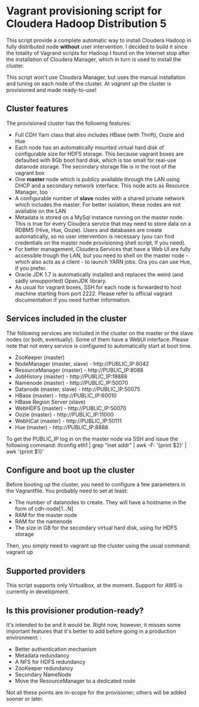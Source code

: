 Vagrant provisioning script for Cloudera Hadoop Distribution 5
==============================================================

This script provide a complete automatic way to install Cloudera Hadoop in fully distributed node **without** user intervention. I decided to build it since the totality of Vagrand scripts for Hadoop I found on the Internet stop after the installation of Cloudera Manager, which in turn is used to install the cluster.

This script won't use Cloudera Manager, but uses the manual installation and tuning on each node of the cluster. At *vagrant up* the cluster is provisioned and made ready-to-use!

Cluster features
----------------
The provisioned cluster has the following features:

* Full CDH Yarn class that also includes HBase (with Thrift), Oozie and Hue
* Each node has an automatically mounted virtual hard disk of configurable size for HDFS storage. This because vagrant boxes are defaulted with 8Gb boot hard disk, which is too small for real-use datanode storage. The secondary storage file is in the root of the vagrant box
* One **master** node which is publicy available through the LAN using DHCP and a secondary network interface. This node acts as Resource Manager, too
* A configurable number of **slave** nodes with a shared private network which includes the master. For better isolation, these nodes are not available on the LAN
* Metadata is stored on a MySql instance running on the master node. This is true for every Cloudera service that may need to store data on a RDBMS (Hive, Hue, Oozie). Users and databases are create automatically, so no user intervention is necessary (you can find credentials on the master node provisioning shell script, if you need).
* For better management, Cloudera Services that have a Web UI are fully accessible trough the LAN, but you need to shell on the master node - which also acts as a client - to launch YARN jobs. Ora you can use Hue, if you prefer.
* Oracle JDK 1.7 is automatically installed and replaces the weird (and sadly unsupported) OpenJDK library.
* As usual for vagrant boxes, SSH for each node is forwarded to host machine starting from port 2222. Please refer to official vagrant documentation if you need further information.

Services included in the cluster
--------------------------------
The following services are included in the cluster on the master or the slave nodes (or both, eventually). Some of them have a WebUI interface. Please note that not every service is configured to automatically start at boot time.

* ZooKeeper (master)
* NodeManager (master, slave) - http://PUBLIC_IP:8042
* ResourceManager (master)    - http://PUBLIC_IP:8088
* JobHistory (master)         - http://PUBLIC_IP:19888
* Namenode (master)           - http://PUBLIC_IP:50070
* Datanode (master, slave)    - http://PUBLIC_IP:50075
* HBase (master)              - http://PUBLIC_IP:60010
* HBase Region Server (slave)
* WebHDFS (master)            - http://PUBLIC_IP:50070
* Oozie (master)              - http://PUBLIC_IP:11000
* WebHCat (master)            - http://PUBLIC_IP:50111
* Hue (master)                - http://PUBLIC_IP:8888

To get the PUBLIC_IP log in on the master node via SSH and issue the following command:
  ifconfig eth1 | grep "inet addr" | awk -F: '{print $2}' | awk '{print $1}'
  
Configure and boot up the cluster
---------------------------------
Before booting up the cluster, you need to configure a few parameters in the Vagrantfile. You probably need to set at least:
* The number of datanodes to create. They will have a hostname in the form of cdh-node[1...N]
* RAM for the master node
* RAM for the namenode
* The size in GB for the secondary virtual hard disk, using for HDFS storage

Then, you simply need to vagrant up the cluster using the usual command:
  vagrant up
  
Supported providers
-------------------
This script supports only Virtualbox, at the moment. Support for AWS is currently in development.

Is this provisioner prodution-ready?
-------------------------------
It's intended to be and it would be. Right now, however, it misses some important features that it's better to add before going in a production environment:
:
* Better authentication mechanism
* Metadata redundancy
* A NFS for HDFS redundancy
* ZooKeeper redundancy
* Secondary NameNode
* Move the ResourceManager to a dedicated node

Not all these points are in-scope for the provisioner; others will be added sooner or later.
